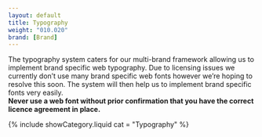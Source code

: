 ```yaml
---
layout: default
title: Typography
weight: "010.020"
brand: [Brand]
---
```


<div class="row">
	<div class="col-sm-8 col-sm-offset-4 category-head lead">
		The typography system caters for our multi-brand framework allowing us to implement brand specific web typography. Due to licensing issues we currently
		don&rsquo;t use many brand specific web fonts however we&rsquo;re hoping to resolve this soon. The system will then help us to implement brand specific fonts
		very easily.<br>
		<strong>Never use a web font without prior confirmation that you have the correct licence agreement in place.</strong>
	</div>
</div>

{% include showCategory.liquid  cat = "Typography" %}
